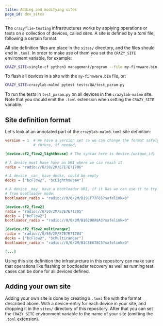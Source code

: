 ```yaml
---
title: Adding and modifying sites
page_id: dev_sites
---
```


The `crazyflie-testing` infrastructures works by applying operations or tests on a collection of devices, called *sites*.
A site is defined by a *toml* file, following a certain format.

All site definition files are place in the `sites/` directory, and the files should end in `.toml`. In order to make use of them you set the `CRAZY_SITE` enviroment variable, for example:

```bash
CRAZY_SITE=single-cf python3 management/program --file my-firmware.bin
```

To flash all devices in a site with the `my-firmware.bin` file, or:

```bash
CRAZY_SITE=crazylab-malmö pytest tests/QA/test_param.py
```

To run the tests in `test_param.py` on all devices in the `crazylab-malmö` site.
Note that you should emit the `.toml` extension when setting the `CRAZY_SITE` variable.

## Site definition format

Let's look at an annotated part of the `crazylab-malmö.toml` site definition:

```toml
version = 1  # We have a version set so we can change the format safely in the
             # future, if needed,

[device.cf2_flow2_lighthouse] # The syntax here is device.[unique_id]

# A device must have have an URI where we can reach it
radio = "radio://0/50/2M/E7E7E71706"

# A device _can_ have decks, could be empty
decks = ["bcFlow2", "bcLighthouse4"]

# A device _may_ have a bootloader URI, if it has we can use it to try to recover
# from bootloader mode.
bootloader_radio = "radio://0/0/2M/B19CF77F05?safelink=0"

[device.cf2_flow2]
radio = "radio://0/50/2M/E7E7E71705"
decks = ["bcFlow2"]
bootloader_radio = "radio://0/0/2M/B16298A8A3?safelink=0"

[device.cf2_flow2_multiranger]
radio = "radio://0/50/2M/E7E7E71704"
decks = ["bcFlow2", "bcMultiranger"]
bootloader_radio = "radio://0/0/2M/B1CEE678C5?safelink=0"

[...]
```

Using this site definition the infrasturcture in this repository can make sure that operations like flashing or bootloader recovery as well as running test cases can be done for all devices defined.

## Adding your own site

Adding your own site is done by creating a `.toml` file with the format described above. With a device-entry for each device in your site, and dropping it in the `sites/` directory of this repository. After that you can set the  `CRAZY_SITE` environment variable to the name of your site (omitting the `.toml` extension).
